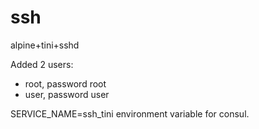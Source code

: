 # ssh

alpine+tini+sshd

Added 2 users:

* root, password root
* user, password user

SERVICE_NAME=ssh_tini environment variable for consul.
